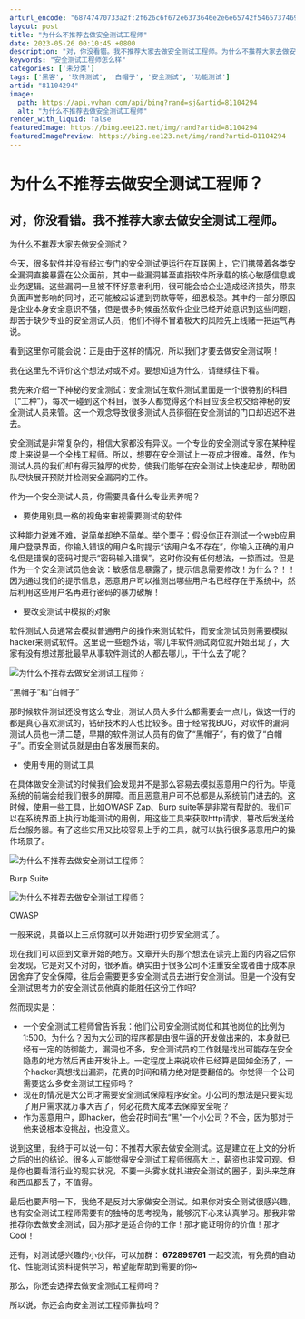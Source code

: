 ```yaml
---
arturl_encode: "68747470733a2f:2f626c6f672e6373646e2e6e65742f54657374696e67474452:2f61727469636c652f64657461696c732f3831313034323934"
layout: post
title: "为什么不推荐去做安全测试工程师"
date: 2023-05-26 00:10:45 +0800
description: "对，你没看错。我不推荐大家去做安全测试工程师。为什么不推荐大家去做安全测试？今天，很多软件并没有经过"
keywords: "安全测试工程师怎么样"
categories: ['未分类']
tags: ['黑客', '软件测试', '白帽子', '安全测试', '功能测试']
artid: "81104294"
image:
  path: https://api.vvhan.com/api/bing?rand=sj&artid=81104294
  alt: "为什么不推荐去做安全测试工程师"
render_with_liquid: false
featuredImage: https://bing.ee123.net/img/rand?artid=81104294
featuredImagePreview: https://bing.ee123.net/img/rand?artid=81104294
---
```


# 为什么不推荐去做安全测试工程师？

## 

## 对，你没看错。我不推荐大家去做安全测试工程师。

为什么不推荐大家去做安全测试？

今天，很多软件并没有经过专门的安全测试便运行在互联网上，它们携带着各类安全漏洞直接暴露在公众面前，其中一些漏洞甚至直指软件所承载的核心敏感信息或业务逻辑。这些漏洞一旦被不怀好意者利用，很可能会给企业造成经济损失，带来负面声誉影响的同时，还可能被起诉遭到罚款等等，细思极恐。其中的一部分原因是企业本身安全意识不强，但是很多时候虽然软件企业已经开始意识到这些问题，却苦于缺少专业的安全测试人员，他们不得不冒着极大的风险先上线赌一把运气再说。

看到这里你可能会说：正是由于这样的情况，所以我们才要去做安全测试啊！

我在这里先不评价这个想法对或不对。要想知道为什么，请继续往下看。

我先来介绍一下神秘的安全测试：安全测试在软件测试里面是一个很特别的科目（“工种”），每次一碰到这个科目，很多人都觉得这个科目应该全权交给神秘的安全测试人员来管。这一个观念导致很多测试人员徘徊在安全测试的门口却迟迟不进去。

安全测试是非常复杂的，相信大家都没有异议。一个专业的安全测试专家在某种程度上来说是一个全栈工程师。所以，想要在安全测试上一夜成才很难。虽然，作为测试人员的我们却有得天独厚的优势，使我们能够在安全测试上快速起步，帮助团队尽快展开预防并检测安全漏洞的工作。

作为一个安全测试人员，你需要具备什么专业素养呢？

* 要使用别具一格的视角来审视需要测试的软件

这种能力说难不难，说简单却绝不简单。举个栗子：假设你正在测试一个web应用用户登录界面，你输入错误的用户名时提示“该用户名不存在”，你输入正确的用户名但是错误的密码时提示“密码输入错误”。这时你没有任何想法，一掠而过。但是作为一个安全测试员他会说：敏感信息暴露了，提示信息需要修改！为什么？！！因为通过我们的提示信息，恶意用户可以推测出哪些用户名已经存在于系统中，然后利用这些用户名再进行密码的暴力破解！

* 要改变测试中模拟的对象

软件测试人员通常会模拟普通用户的操作来测试软件，而安全测试员则需要模拟hacker来测试软件。这里说一些题外话，零几年软件测试岗位就开始出现了，大家有没有想过那批最早从事软件测试的人都去哪儿，干什么去了呢？

![为什么不推荐去做安全测试工程师？](http://p1.pstatp.com/large/50a3000535c5e7321142)

“黑帽子”和“白帽子”

那时候软件测试还没有这么专业，测试人员大多什么都需要会一点儿，做这一行的都是真心喜欢测试的，钻研技术的人也比较多。由于经常找BUG，对软件的漏洞测试人员也一清二楚，早期的软件测试人员有的做了“黑帽子”，有的做了“白帽子”。而安全测试员就是由白客发展而来的。

* 使用专用的测试工具

在具体做安全测试的时候我们会发现并不是那么容易去模拟恶意用户的行为。毕竟系统的前端会给我们很多的屏障。而且恶意用户可不总都是从系统前门进去的。这时候，使用一些工具，比如OWASP Zap、Burp suite等是非常有帮助的。我们可以在系统界面上执行功能测试的用例，用这些工具来获取http请求，篡改后发送给后台服务器。有了这些实用又比较容易上手的工具，就可以执行很多恶意用户的操作场景了。

![为什么不推荐去做安全测试工程师？](http://p9.pstatp.com/large/50a700006b483a9ac91e)

Burp Suite

![为什么不推荐去做安全测试工程师？](http://p9.pstatp.com/large/50a700006db34e239aa3)

OWASP

一般来说，具备以上三点你就可以开始进行初步安全测试了。

现在我们可以回到文章开始的地方。文章开头的那个想法在读完上面的内容之后你会发现，它是对又不对的，很矛盾。确实由于很多公司不注重安全或者由于成本原因舍弃了安全保障，往后会需要更多安全测试员去进行安全测试。但是一个没有安全测试思考力的安全测试员他真的能胜任这份工作吗?

然而现实是：

* 一个安全测试工程师曾告诉我：他们公司安全测试岗位和其他岗位的比例为1:500。为什么？因为大公司的程序都是由很牛逼的开发做出来的，本身就已经有一定的防御能力，漏洞也不多，安全测试员的工作就是找出可能存在安全隐患的地方然后再由开发补上。一定程度上来说软件已经算是固如金汤了，一个hacker真想找出漏洞，花费的时间和精力绝对是要翻倍的。你觉得一个公司需要这么多安全测试工程师吗？
* 现在的情况是大公司才需要安全测试保障程序安全。小公司的想法是只要实现了用户需求就万事大吉了，何必花费大成本去保障安全呢？
* 作为恶意用户，即hacker，他会花时间去“黑”一个小公司？不会，因为那对于他来说根本没挑战，也没意义。

说到这里，我终于可以说一句：不推荐大家去做安全测试。这是建立在上文的分析之后的出的结论。很多人可能觉得安全测试工程师很高大上，薪资也非常可观。但是你也要看清行业的现实状况，不要一头雾水就扎进安全测试的圈子，到头来芝麻和西瓜都丢了，不值得。

最后也要声明一下，我绝不是反对大家做安全测试。如果你对安全测试很感兴趣，也有安全测试工程师需要有的独特的思考视角，能够沉下心来认真学习。那我非常推荐你去做安全测试，因为那才是适合你的工作！那才能证明你的价值！那才Cool！

还有，对测试感兴趣的小伙伴，可以加群：
**672899761**
一起交流，有免费的自动化、性能测试资料提供学习，希望能帮助到需要的你~

那么，你还会选择去做安全测试工程师吗？

所以说，你还会向安全测试工程师靠拢吗？